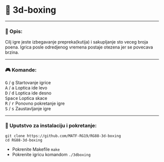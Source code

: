 # :small_orange_diamond: 3d-boxing
---

### :book: Opis:
Cilj igre jeste izbegavanje prepreka(kutija) i sakupljanje sto
veceg broja poena. Igrica posle odredjenog vremena postaje otezena
jer se povecava brzina.

---

### :video_game: Komande:
<kbd>G</kbd> / <kbd>g</kbd> Startovanje igrice <br>
<kbd>A</kbd> / <kbd>a</kbd> Loptica ide levo  <br>
<kbd>D</kbd> / <kbd>d</kbd> Loptica ide desno <br>
<kbd>Space</kbd> Loptica skace <br>
<kbd>R</kbd> / <kbd>r</kbd> Ponovno pokretanje igre <br>
<kbd>S</kbd> / <kbd>s</kbd> Zaustavljanje igre <br>

---

### :electric_plug: Uputstvo za instalaciju i pokretanje:
```shell
git clone https://github.com/MATF-RG19/RG88-3d-boxing
cd RG88-3d-boxing
```
* Pokrenite Makefile `make` <br>
* Pokrenite igricu komandom `./3dboxing`


